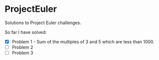 # ProjectEuler
Solutions to Project Euler challenges.

So far I have solved:

- [x] Problem 1 - Sum of the multiples of 3 and 5 which are less than 1000.
- [ ] Problem 2
- [ ] Problem 3
